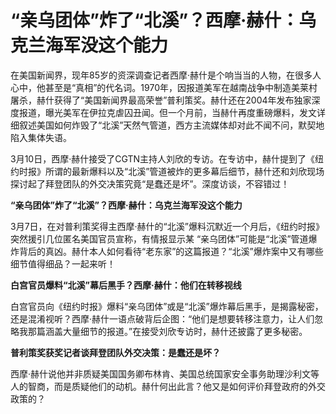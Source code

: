 # “亲乌团体”炸了“北溪”？西摩·赫什：乌克兰海军没这个能力

在美国新闻界，现年85岁的资深调查记者西摩·赫什是个响当当的人物，在很多人心中，他甚至是“真相”的代名词。1970年，因报道美军在越南战争中制造美莱村屠杀，赫什获得了“美国新闻界最高荣誉”普利策奖。赫什还在2004年发布独家深度报道，曝光美军在伊拉克虐囚丑闻。但一个月前，当赫什再度重磅爆料，发文详细叙述美国如何炸毁了“北溪”天然气管道，西方主流媒体却对此不闻不问，默契地陷入集体失语。

3月10日，西摩·赫什接受了CGTN主持人刘欣的专访。在专访中，赫什提到了《纽约时报》所谓的最新爆料以及“北溪”管道被炸的更多幕后细节，赫什还和刘欣现场探讨起了拜登团队的外交决策究竟“是蠢还是坏”。深度访谈，不容错过！

**“亲乌团体”炸了“北溪”？西摩·赫什：乌克兰海军没这个能力**

3月7日，在对普利策奖得主西摩·赫什的“北溪”爆料沉默近一个月后，《纽约时报》突然援引几位匿名美国官员宣称，有情报显示某
“亲乌团体”可能是“北溪”管道爆炸背后的真凶。赫什本人如何看待“老东家”的这篇报道？“北溪”爆炸案中又有哪些细节值得细品？一起来听！

**白宫官员爆料“北溪”幕后黑手？西摩·赫什：他们在转移视线**

白宫官员向《纽约时报》爆料“亲乌团体”或是“北溪”爆炸幕后黑手，是揭露秘密，还是混淆视听？西摩·赫什一语点破背后企图：“他们是想要转移注意力，让人们忽略我那篇涵盖大量细节的报道。”在接受刘欣专访时，赫什还披露了更多秘密。

**普利策奖获奖记者谈拜登团队外交决策：是蠢还是坏？**

西摩·赫什说他并非质疑美国国务卿布林肯、美国总统国家安全事务助理沙利文等人的智商，而是质疑他们的动机。赫什何出此言？他又是如何评价拜登政府的外交政策的？

